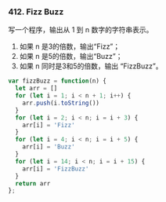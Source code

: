 ### 412. Fizz Buzz
写一个程序，输出从 1 到 n 数字的字符串表示。
1. 如果 n 是3的倍数，输出“Fizz”；
2. 如果 n 是5的倍数，输出“Buzz”；
3. 如果 n 同时是3和5的倍数，输出 “FizzBuzz”。

```js
var fizzBuzz = function(n) {
  let arr = []
  for (let i = 1; i < n + 1; i++) {
    arr.push(i.toString())
  }
  for (let i = 2; i < n; i = i + 3) {
    arr[i] = 'Fizz'
  }
  for (let i = 4; i < n; i = i + 5) {
    arr[i] = 'Buzz'
  }
  for (let i = 14; i < n; i = i + 15) {
    arr[i] = 'FizzBuzz'
  }
  return arr
};
```